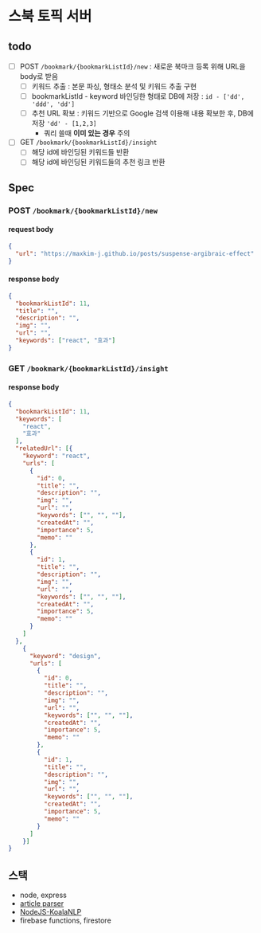 # 스북 토픽 서버

## todo

- [ ] POST `/bookmark/{bookmarkListId}/new` : 새로운 북마크 등록 위해 URL을 body로 받음
    - [ ] 키워드 추출 : 본문 파싱, 형태소 분석 및 키워드 추출 구현
    - [ ] bookmarkListId - keyword 바인딩한 형태로 DB에 저장 : `id - ['dd', 'ddd', 'dd']`
    - [ ] 추천 URL 확보 : 키워드 기반으로 Google 검색 이용해 내용 확보한 후, DB에 저장 `'dd' - [1,2,3]`
        - 쿼리 쓸때 **이미 있는 경우** 주의
- [ ] GET `/bookmark/{bookmarkListId}/insight`
    - [ ] 해당 id에 바인딩된 키워드들 반환
    - [ ] 해당 id에 바인딩된 키워드들의 추천 링크 반환

## Spec

### POST `/bookmark/{bookmarkListId}/new`

#### request body

```json
{
  "url": "https://maxkim-j.github.io/posts/suspense-argibraic-effect"
}
```

#### response body

```json
{
  "bookmarkListId": 11,
  "title": "",
  "description": "",
  "img": "",
  "url": "",
  "keywords": ["react", "효과"]
}
```

### GET `/bookmark/{bookmarkListId}/insight`

#### response body

```json
{
  "bookmarkListId": 11,
  "keywords": [
    "react",
    "효과"
  ],
  "relatedUrl": [{
    "keyword": "react",
    "urls": [
      {
        "id": 0,
        "title": "",
        "description": "",
        "img": "",
        "url": "",
        "keywords": ["", "", ""],
        "createdAt": "",
        "importance": 5,
        "memo": ""
      },
      {
        "id": 1,
        "title": "",
        "description": "",
        "img": "",
        "url": "",
        "keywords": ["", "", ""],
        "createdAt": "",
        "importance": 5,
        "memo": ""
      }
    ]
  },
    {
      "keyword": "design",
      "urls": [
        {
          "id": 0,
          "title": "",
          "description": "",
          "img": "",
          "url": "",
          "keywords": ["", "", ""],
          "createdAt": "",
          "importance": 5,
          "memo": ""
        },
        {
          "id": 1,
          "title": "",
          "description": "",
          "img": "",
          "url": "",
          "keywords": ["", "", ""],
          "createdAt": "",
          "importance": 5,
          "memo": ""
        }
      ]
    }]
}
```

## 스택

- node, express
- [article parser](https://github.com/ndaidong/article-parser)
- [NodeJS-KoalaNLP](https://koalanlp.github.io/nodejs-support/)
- firebase functions, firestore
